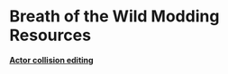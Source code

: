 # Breath of the Wild Modding Resources
**[Actor collision editing](actor_stuff/bphysics/actor_collision.md "Guide to custom actor collisions")**
